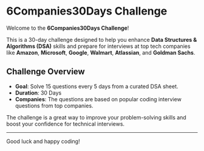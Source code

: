 # 6Companies30Days Challenge

Welcome to the **6Companies30Days Challenge**!

This is a 30-day challenge designed to help you enhance **Data Structures & Algorithms (DSA)** skills and prepare for interviews at top tech companies like **Amazon**, **Microsoft**, **Google**, **Walmart**, **Atlassian**, and **Goldman Sachs**.

## Challenge Overview

- **Goal**: Solve 15 questions every 5 days from a curated DSA sheet.
- **Duration**: 30 Days
- **Companies**: The questions are based on popular coding interview questions from top companies.

The challenge is a great way to improve your problem-solving skills and boost your confidence for technical interviews.

---

Good luck and happy coding!
